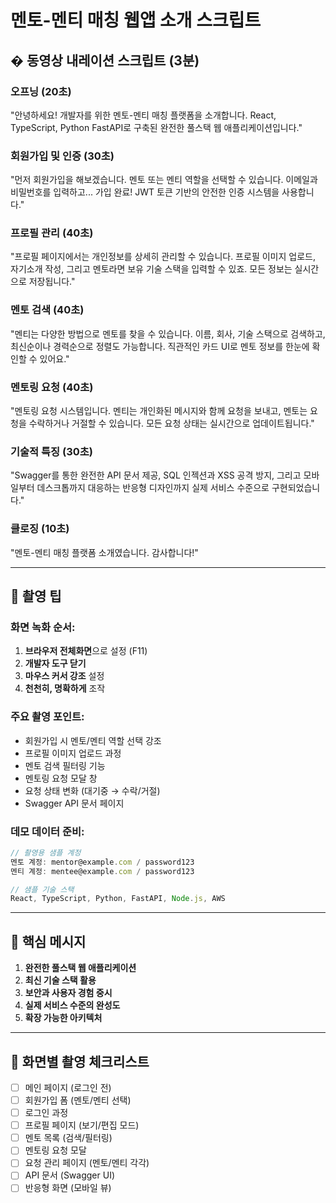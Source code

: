 # 멘토-멘티 매칭 웹앱 소개 스크립트

## � 동영상 내레이션 스크립트 (3분)

### 오프닝 (20초)
"안녕하세요! 개발자를 위한 멘토-멘티 매칭 플랫폼을 소개합니다. React, TypeScript, Python FastAPI로 구축된 완전한 풀스택 웹 애플리케이션입니다."

### 회원가입 및 인증 (30초)
"먼저 회원가입을 해보겠습니다. 멘토 또는 멘티 역할을 선택할 수 있습니다. 이메일과 비밀번호를 입력하고... 가입 완료! JWT 토큰 기반의 안전한 인증 시스템을 사용합니다."

### 프로필 관리 (40초)
"프로필 페이지에서는 개인정보를 상세히 관리할 수 있습니다. 프로필 이미지 업로드, 자기소개 작성, 그리고 멘토라면 보유 기술 스택을 입력할 수 있죠. 모든 정보는 실시간으로 저장됩니다."

### 멘토 검색 (40초)
"멘티는 다양한 방법으로 멘토를 찾을 수 있습니다. 이름, 회사, 기술 스택으로 검색하고, 최신순이나 경력순으로 정렬도 가능합니다. 직관적인 카드 UI로 멘토 정보를 한눈에 확인할 수 있어요."

### 멘토링 요청 (40초)
"멘토링 요청 시스템입니다. 멘티는 개인화된 메시지와 함께 요청을 보내고, 멘토는 요청을 수락하거나 거절할 수 있습니다. 모든 요청 상태는 실시간으로 업데이트됩니다."

### 기술적 특징 (30초)
"Swagger를 통한 완전한 API 문서 제공, SQL 인젝션과 XSS 공격 방지, 그리고 모바일부터 데스크톱까지 대응하는 반응형 디자인까지 실제 서비스 수준으로 구현되었습니다."

### 클로징 (10초)
"멘토-멘티 매칭 플랫폼 소개였습니다. 감사합니다!"

---

## 📝 촬영 팁

### 화면 녹화 순서:
1. **브라우저 전체화면**으로 설정 (F11)
2. **개발자 도구 닫기**
3. **마우스 커서 강조** 설정
4. **천천히, 명확하게** 조작

### 주요 촬영 포인트:
- 회원가입 시 멘토/멘티 역할 선택 강조
- 프로필 이미지 업로드 과정
- 멘토 검색 필터링 기능
- 멘토링 요청 모달 창
- 요청 상태 변화 (대기중 → 수락/거절)
- Swagger API 문서 페이지

### 데모 데이터 준비:
```javascript
// 촬영용 샘플 계정
멘토 계정: mentor@example.com / password123
멘티 계정: mentee@example.com / password123

// 샘플 기술 스택
React, TypeScript, Python, FastAPI, Node.js, AWS
```

---

## 🎯 핵심 메시지

1. **완전한 풀스택 웹 애플리케이션**
2. **최신 기술 스택 활용**
3. **보안과 사용자 경험 중시**
4. **실제 서비스 수준의 완성도**
5. **확장 가능한 아키텍처**

---

## 📱 화면별 촬영 체크리스트

- [ ] 메인 페이지 (로그인 전)
- [ ] 회원가입 폼 (멘토/멘티 선택)
- [ ] 로그인 과정
- [ ] 프로필 페이지 (보기/편집 모드)
- [ ] 멘토 목록 (검색/필터링)
- [ ] 멘토링 요청 모달
- [ ] 요청 관리 페이지 (멘토/멘티 각각)
- [ ] API 문서 (Swagger UI)
- [ ] 반응형 화면 (모바일 뷰)
